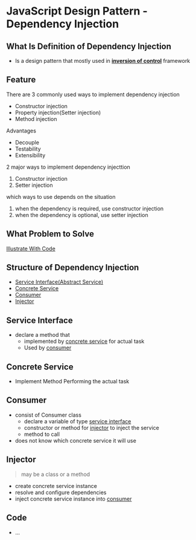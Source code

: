 # JavaScript Design Pattern - Dependency Injection

## What Is Definition of Dependency Injection

- Is a design pattern that mostly used in [**inversion of control**]() framework 

## Feature

There are 3 commonly used ways to implement dependency injection

- Constructor injection
- Property injection(Setter injection)
- Method injection

Advantages

- Decouple
- Testability
- Extensibility

2 major ways to implement dependency injecttion

1. Constructor injection
2. Setter injection

which ways to use depends on the situation

1. when the dependency is required, use constructor injection
2. when the dependency is optional, use setter injection

## What Problem to Solve

[Illustrate With Code](design-pattern-dependency-injection-code.md)

## Structure of Dependency Injection

- [Service Interface(Abstract Service)](#service-interface)
- [Concrete Service](#concrete-service)
- [Consumer](#consumer)
- [Injector](#Injector)

## Service Interface

- declare a method that 
  - implemented by [concrete service](#concrete-service) for actual task
  - Used by [consumer](#consumer)

## Concrete Service

- Implement Method Performing the actual task

## Consumer

- consist of Consumer class
  - declare a variable of type [service interface](#service-interface)
  - constructor or method for [injector](#injector) to inject the service
  - method to call 
- does not know which concrete service it will use

## Injector

> may be a class or a method

- create concrete service instance
- resolve and configure dependencies
- inject concrete service instance into [consumer](#consumer)

## Code

- ...

